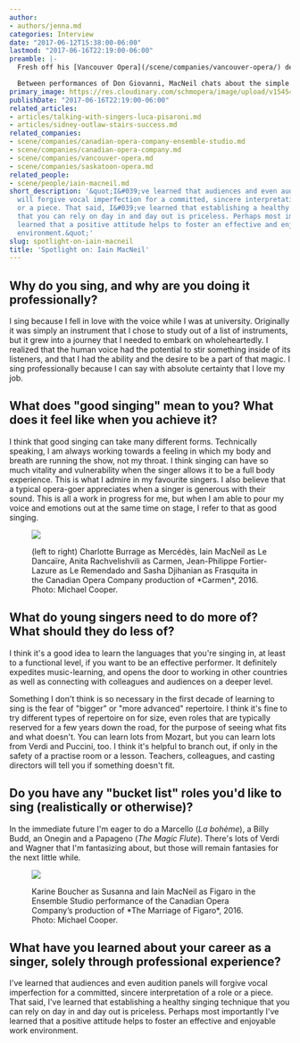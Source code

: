 ```yaml
---
author:
- authors/jenna.md
categories: Interview
date: "2017-06-12T15:38:00-06:00"
lastmod: "2017-06-16T22:19:00-06:00"
preamble: |-
  Fresh off his [Vancouver Opera](/scene/companies/vancouver-opera/) debut as Figaro in *Le nozze di Figaro*, Canadian baritone [Iain MacNeil](/scene/people/iain-macneil/) is taking on more Mozart in the title role of [Saskatoon Opera](/scene/companies/saskatoon-opera/)'s *Don Giovanni*, running through June 24. He sang leading roles in the Ensemble Studio performances of *Il barbiere di Siviglia* (2015) and *Le nozze di Figaro* (2016) at the [Canadian Opera Company](/scene/companies/canadian-opera-company/), and he made a dark and earnest Tarquinius in *The Rape of Lucretia* at The Banff Centre (2016).

  Between performances of Don Giovanni, MacNeil chats about the simple stuff, like the value of a positive attitude, learning without fear, and why he loves his job.
primary_image: https://res.cloudinary.com/schmopera/image/upload/v1545409169/media/webhook-uploads/1497323855354/2017-06-12---Iain-MacNeil.jpg.jpg
publishDate: "2017-06-16T22:19:00-06:00"
related_articles:
- articles/talking-with-singers-luca-pisaroni.md
- articles/sidney-outlaw-stairs-success.md
related_companies:
- scene/companies/canadian-opera-company-ensemble-studio.md
- scene/companies/canadian-opera-company.md
- scene/companies/vancouver-opera.md
- scene/companies/saskatoon-opera.md
related_people:
- scene/people/iain-macneil.md
short_description: '&quot;I&#039;ve learned that audiences and even audition panels
  will forgive vocal imperfection for a committed, sincere interpretation of a role
  or a piece. That said, I&#039;ve learned that establishing a healthy singing technique
  that you can rely on day in and day out is priceless. Perhaps most importantly I&#039;ve
  learned that a positive attitude helps to foster an effective and enjoyable work
  environment.&quot;'
slug: spotlight-on-iain-macneil
title: 'Spotlight on: Iain MacNeil'
---
```


## Why do you sing, and why are you doing it professionally?

I sing because I fell in love with the voice while I was at university. Originally it was simply an instrument that I chose to study out of a list of instruments, but it grew into a journey that I needed to embark on wholeheartedly. I realized that the human voice had the potential to stir something inside of its listeners, and that I had the ability and the desire to be a part of that magic. I sing professionally because I can say with absolute certainty that I love my job.

## What does "good singing" mean to you? What does it feel like when you achieve it?

I think that good singing can take many different forms. Technically speaking, I am always working towards a feeling in which my body and breath are running the show, not my throat. I think singing can have so much vitality and vulnerability when the singer allows it to be a full body experience. This is what I admire in my favourite singers. I also believe that a typical opera-goer appreciates when a singer is generous with their sound. This is all a work in progress for me, but when I am able to pour my voice and emotions out at the same time on stage, I refer to that as good singing. 

<figure data-type="image">

![](https://res.cloudinary.com/schmopera/image/upload/v1545409169/media/webhook-uploads/1497324006747/2017-06-12---15-16-03-MC-D-4698-4705.jpg.jpg)
<figcaption>(left to right) Charlotte Burrage as Mercédès, Iain MacNeil as Le Dancaïre, Anita Rachvelishvili as Carmen, Jean-Philippe Fortier-Lazure as Le Remendado and Sasha Djihanian as Frasquita in the Canadian Opera Company production of *Carmen*, 2016. Photo: Michael Cooper.</figcaption>
</figure>

## What do young singers need to do more of? What should they do less of?

I think it's a good idea to learn the languages that you're singing in, at least to a functional level, if you want to be an effective performer. It definitely expedites music-learning, and opens the door to working in other countries as well as connecting with colleagues and audiences on a deeper level.

Something I don't think is so necessary in the first decade of learning to sing is the fear of "bigger" or "more advanced" repertoire. I think it's fine to try different types of repertoire on for size, even roles that are typically reserved for a few years down the road, for the purpose of seeing what fits and what doesn't. You can learn lots from Mozart, but you can learn lots from Verdi and Puccini, too. I think it's helpful to branch out, if only in the safety of a practise room or a lesson. Teachers, colleagues, and casting directors will tell you if something doesn't fit.

## Do you have any "bucket list" roles you'd like to sing (realistically or otherwise)?

In the immediate future I'm eager to do a Marcello (*La bohème*), a Billy Budd, an Onegin and a Papageno (*The Magic Flute*). There's lots of Verdi and Wagner that I'm fantasizing about, but those will remain fantasies for the next little while.

<figure data-type="image">

![](https://res.cloudinary.com/schmopera/image/upload/v1545409169/media/webhook-uploads/1497324028950/2017-06-12---15-16-04-E-MC-D-3767.jpg.jpg)
<figcaption>Karine Boucher as Susanna and Iain MacNeil as Figaro in the Ensemble Studio performance of the Canadian Opera Company’s production of *The Marriage of Figaro*, 2016. Photo: Michael Cooper.</figcaption>
</figure>

## What have you learned about your career as a singer, solely through professional experience?

I've learned that audiences and even audition panels will forgive vocal imperfection for a committed, sincere interpretation of a role or a piece. That said, I've learned that establishing a healthy singing technique that you can rely on day in and day out is priceless. Perhaps most importantly I've learned that a positive attitude helps to foster an effective and enjoyable work environment.
